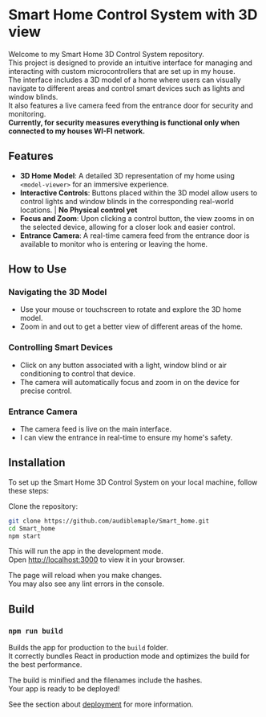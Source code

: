# Smart Home Control System with 3D view

Welcome to my Smart Home 3D Control System repository.\
This project is designed to provide an intuitive interface for managing and interacting with custom microcontrollers that are set up in my house.\
The interface includes a 3D model of a home where users can visually navigate to different areas and control smart devices such as lights and window blinds.\
It also features a live camera feed from the entrance door for security and monitoring.\
**Currently, for security measures everything is functional only when connected to my houses WI-FI network.**

## Features

- **3D Home Model**: A detailed 3D representation of my home using `<model-viewer>` for an immersive experience.
- **Interactive Controls**: Buttons placed within the 3D model allow users to control lights and window blinds in the corresponding real-world locations. | **No Physical control yet**
- **Focus and Zoom**: Upon clicking a control button, the view zooms in on the selected device, allowing for a closer look and easier control.
- **Entrance Camera**: A real-time camera feed from the entrance door is available to monitor who is entering or leaving the home.

## How to Use

### Navigating the 3D Model
- Use your mouse or touchscreen to rotate and explore the 3D home model.
- Zoom in and out to get a better view of different areas of the home.

### Controlling Smart Devices
- Click on any button associated with a light, window blind or air conditioning to control that device.
- The camera will automatically focus and zoom in on the device for precise control.

### Entrance Camera
- The camera feed is live on the main interface.
- I can view the entrance in real-time to ensure my home's safety.

## Installation

To set up the Smart Home 3D Control System on your local machine, follow these steps:

Clone the repository:
```bash
git clone https://github.com/audiblemaple/Smart_home.git
cd Smart_home
npm start
```
This will run the app in the development mode.\
Open [http://localhost:3000](http://localhost:3000) to view it in your browser.

The page will reload when you make changes.\
You may also see any lint errors in the console.


## Build
### `npm run build`

Builds the app for production to the `build` folder.\
It correctly bundles React in production mode and optimizes the build for the best performance.

The build is minified and the filenames include the hashes.\
Your app is ready to be deployed!

See the section about [deployment](https://facebook.github.io/create-react-app/docs/deployment) for more information.
